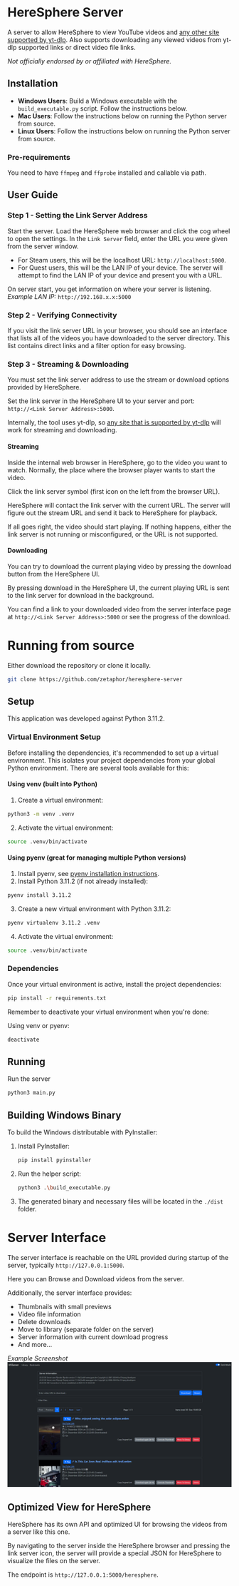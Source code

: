 # HereSphere Server

A server to allow HereSphere to view YouTube videos and [any other site supported by yt-dlp](https://github.com/yt-dlp/yt-dlp/blob/master/supportedsites.md). Also supports downloading any viewed videos from yt-dlp supported links or direct video file links.

_Not officially endorsed by or affiliated with HereSphere._

## Installation

- **Windows Users**: Build a Windows executable with the `build_executable.py` script. Follow the instructions below.
- **Mac Users**: Follow the instructions below on running the Python server from source.
- **Linux Users**: Follow the instructions below on running the Python server from source.

### Pre-requirements

You need to have `ffmpeg` and `ffprobe` installed and callable via path.

## User Guide

### Step 1 - Setting the Link Server Address

Start the server. Load the HereSphere web browser and click the cog wheel to open the settings. In the `Link Server` field, enter the URL you were given from the server window.

- For Steam users, this will be the localhost URL: `http://localhost:5000`.
- For Quest users, this will be the LAN IP of your device. The server will attempt to find the LAN IP of your device and present you with a URL.

On server start, you get information on where your server is listening.
_Example LAN IP:_ `http://192.168.x.x:5000`

### Step 2 - Verifying Connectivity

If you visit the link server URL in your browser, you should see an interface that lists all of the videos you have downloaded to the server directory. This list contains direct links and a filter option for easy browsing.

### Step 3 - Streaming & Downloading

You must set the link server address to use the stream or download options provided by HereSphere.

Set the link server in the HereSphere UI to your server and port: `http://<Link Server Address>:5000`.

Internally, the tool uses yt-dlp, so [any site that is supported by yt-dlp](https://github.com/yt-dlp/yt-dlp/blob/master/supportedsites.md) will work for streaming and downloading.

#### Streaming

Inside the internal web browser in HereSphere, go to the video you want to watch. Normally, the place where the browser player wants to start the video.

Click the link server symbol (first icon on the left from the browser URL).

HereSphere will contact the link server with the current URL. The server will figure out the stream URL and send it back to HereSphere for playback.

If all goes right, the video should start playing. If nothing happens, either the link server is not running or misconfigured, or the URL is not supported.

#### Downloading

You can try to download the current playing video by pressing the download button from the HereSphere UI.

By pressing download in the HereSphere UI, the current playing URL is sent to the link server for download in the background.

You can find a link to your downloaded video from the server interface page at `http://<Link Server Address>:5000` or see the progress of the download.


# Running from source

Either download the repository or clone it locally.


```bash
git clone https://github.com/zetaphor/heresphere-server
```

## Setup

This application was developed against Python 3.11.2.

### Virtual Environment Setup

Before installing the dependencies, it's recommended to set up a virtual environment. This isolates your project dependencies from your global Python environment. There are several tools available for this:

#### Using venv (built into Python)

1. Create a virtual environment:

```bash
python3 -m venv .venv
```

2. Activate the virtual environment:

```bash
source .venv/bin/activate
```

#### Using pyenv (great for managing multiple Python versions)

1. Install pyenv, see [pyenv installation instructions](https://github.com/pyenv/pyenv).
2. Install Python 3.11.2 (if not already installed):

```bash
pyenv install 3.11.2
```
3. Create a new virtual environment with Python 3.11.2:

```bash
pyenv virtualenv 3.11.2 .venv
```

4. Activate the virtual environment:

```bash
source .venv/bin/activate
```

### Dependencies

Once your virtual environment is active, install the project dependencies:
```bash
pip install -r requirements.txt
```

Remember to deactivate your virtual environment when you're done:

Using venv or pyenv:
```bash
deactivate
```

## Running

Run the server
```bash
python3 main.py
```


## Building Windows Binary

To build the Windows distributable with PyInstaller:

1. Install PyInstaller:

    ```bash
    pip install pyinstaller
    ```

2. Run the helper script:

    ```bash
    python3 .\build_executable.py
    ```

3. The generated binary and necessary files will be located in the `./dist` folder.


# Server Interface

The server interface is reachable on the URL provided during startup of the server, typically `http://127.0.0.1:5000`.

Here you can Browse and Download videos from the server.

Additionally, the server interface provides:
* Thumbnails with small previews
* Video file information
* Delete downloads
* Move to library (separate folder on the server)
* Server information with current download progress
* And more...

_Example Screenshot_
![img_1.png](img_1.png)

## Optimized View for HereSphere

HereSphere has its own API and optimized UI for browsing the videos from a server like this one.

By navigating to the server inside the HereSphere browser and pressing the link server icon, the server will provide a special JSON for HereSphere to visualize the files on the server.

The endpoint is `http://127.0.0.1:5000/heresphere`.